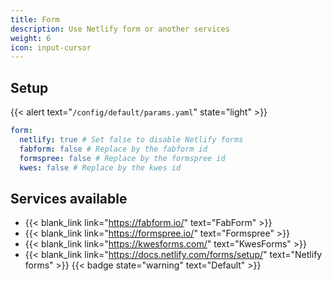 ```yaml
---
title: Form
description: Use Netlify form or another services
weight: 6
icon: input-cursor
---
```


## Setup

{{< alert text="`/config/default/params.yaml`" state="light" >}}

```yml
form:
  netlify: true # Set false to disable Netlify forms
  fabform: false # Replace by the fabform id
  formspree: false # Replace by the formspree id
  kwes: false # Replace by the kwes id
```

## Services available

* {{< blank_link link="https://fabform.io/" text="FabForm" >}}
* {{< blank_link link="https://formspree.io/" text="Formspree" >}}
* {{< blank_link link="https://kwesforms.com/" text="KwesForms" >}}
* {{< blank_link link="https://docs.netlify.com/forms/setup/" text="Netlify forms" >}}  {{< badge state="warning" text="Default" >}}
